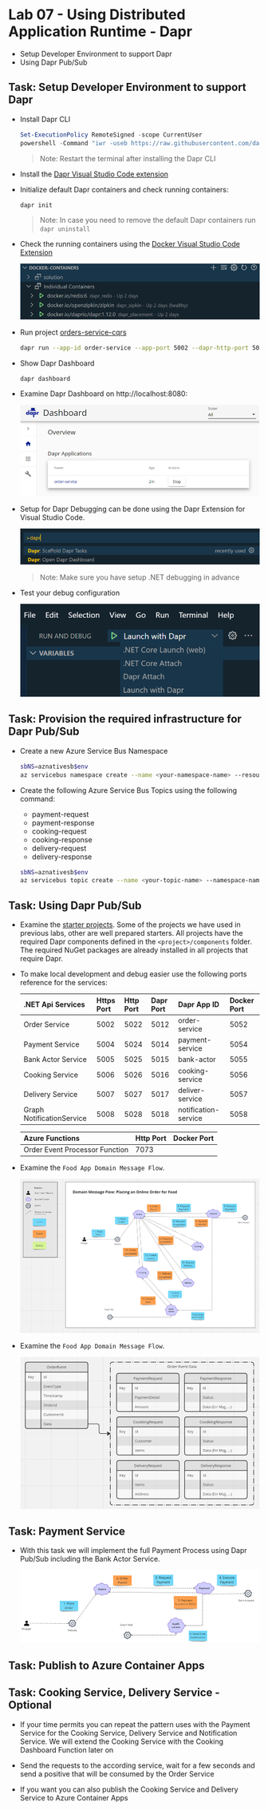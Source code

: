 # Lab 07 - Using Distributed Application Runtime - Dapr

- Setup Developer Environment to support Dapr
- Using Dapr Pub/Sub

## Task: Setup Developer Environment to support Dapr

- Install Dapr CLI

    ```powershell
    Set-ExecutionPolicy RemoteSigned -scope CurrentUser
    powershell -Command "iwr -useb https://raw.githubusercontent.com/dapr/cli/master/install/install.ps1 | iex"
    ```

    >Note: Restart the terminal after installing the Dapr CLI

- Install the [Dapr Visual Studio Code extension](https://docs.dapr.io/developing-applications/local-development/ides/vscode/vscode-dapr-extension/)    

- Initialize default Dapr containers and check running containers:

    ```bash
    dapr init
    ```

    >Note: In case you need to remove the default Dapr containers run `dapr uninstall` 

- Check the running containers using the [Docker Visual Studio Code Extension](https://marketplace.visualstudio.com/items?itemName=ms-azuretools.vscode-docker)

    ![dapr-init](_images/dapr-init.png)

- Run project [orders-service-cqrs](./starter/orders-service-cqrs/)

    ```bash
    dapr run --app-id order-service --app-port 5002 --dapr-http-port 5012 --resources-path './components' dotnet run
    ```
- Show Dapr Dashboard

    ```
    dapr dashboard
    ``` 

- Examine Dapr Dashboard on http://localhost:8080:

    ![dapr-dashboard](_images/dapr-dashboard.png)

- Setup for Dapr Debugging can be done using the Dapr Extension for Visual Studio Code. 

    ![dapr-debug](_images/dapr-debug.png)

    >Note: Make sure you have setup .NET debugging in advance

- Test your debug configuration

    ![launch-debug](_images/launch-debug.png)

## Task: Provision the required infrastructure for Dapr Pub/Sub

- Create a new Azure Service Bus Namespace

    ```bash
    sbNS=aznativesb$env
    az servicebus namespace create --name <your-namespace-name> --resource-group <your-resource-group-name> --location <your-location>
    ```

- Create the following Azure Service Bus Topics using the following command:

    - payment-request
    - payment-response
    - cooking-request
    - cooking-response
    - delivery-request
    - delivery-response

    ```bash
    sbNS=aznativesb$env
    az servicebus topic create --name <your-topic-name> --namespace-name <your-namespace-name> --resource-group <your-resource-group-name>
    ```

## Task: Using Dapr Pub/Sub

- Examine the [starter projects](./starter/). Some of the projects we have used in previous labs, other are well prepared starters. All projects have the required Dapr components defined in the `<project>/components` folder. The required NuGet packages are already installed in all projects that require Dapr.

- To make local development and debug easier use the following ports reference for the services:

    | .NET Api Services         | Https Port | Http Port | Dapr Port | Dapr App ID          | Docker Port|
    | -------                   | --------- | ---------- | --------- | -------------        | -----|
    | Order Service             | 5002      | 5022       | 5012      | order-service        | 5052 |
    | Payment Service           | 5004      | 5024       | 5014      | payment-service      | 5054 |
    | Bank Actor Service        | 5005      | 5025       | 5015      | bank-actor           | 5055 |
    | Cooking Service           | 5006      | 5026       | 5016      | cooking-service      | 5056 |
    | Delivery Service          | 5007      | 5027       | 5017      | deliver-service      | 5057 |
    | Graph NotificationService | 5008      | 5028       | 5018      | notification-service | 5058 |

    
    | Azure Functions                 | Http Port | Docker Port|
    | -------                         | --------- | ---------- | 
    | Order Event Processor Function  | 7073      |            |

- Examine the `Food App Domain Message Flow`. 

    ![message-flow-model](_images/message-flow.png)    	

- Examine the `Food App Domain Message Flow`. 

    ![message-flow-model](_images/message-flow-data-model.png)

## Task: Payment Service

- With this task we will implement the full Payment Process using Dapr Pub/Sub including the Bank Actor Service.

    ![payment-process](_images/payment-process.png)

## Task: Publish to Azure Container Apps


## Task: Cooking Service, Delivery Service - Optional

- If your time permits you can repeat the pattern uses with the Payment Service for the Cooking Service, Delivery Service and Notification Service. We will extend the Cooking Service with the Cooking Dashboard Function later on

- Send the requests to the according service, wait for a few seconds and send a positive that will be consumed by the Order Service

- If you want you can also publish the Cooking Service and Delivery Service to Azure Container Apps